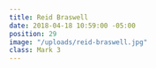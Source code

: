 ```yaml
---
title: Reid Braswell
date: 2018-04-18 10:59:00 -05:00
position: 29
image: "/uploads/reid-braswell.jpg"
class: Mark 3
---
```


